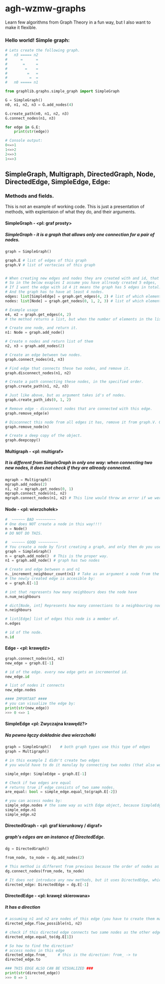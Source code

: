 # agh-wzmw-graphs

Learn few algorithms from Graph Theory in a fun way, but I also want to make it flexible.


### Hello world! Simple graph:

```py
# Lets create the following graph.
#   n3 ===== n2
#      =      =
#       =     =
#        =    =
#         =   =
#          =  =
#   n0 ===== n1

from graphlib.graphs.simple_graph import SimpleGraph

G = SimpleGraph()
n0, n1, n2, n3 = G.add_nodes(4)

G.create_path(n0, n1, n2, n3)
G.connect_nodes(n1, n3)

for edge in G.E:
    print(str(edge))

# Console output:
0<=>1
1<=>2
2<=>3
1<=>3
```

## SimpleGraph, Multigraph, DirectedGraph, Node, DirectedEdge, SimpleEdge, Edge:
### Methods and fields.


This is not an example of working code.
This is just a presentation of methods, with explentaion of what they do, and their arguments.

#### SimpleGraph - <pl: graf prosty> 
##### SimpleGraph - it is a graph that allows only one connection for a pair of nodes.
```py
graph = SimpleGraph()

graph.E # list of edges of this graph
graph.V # list of vertecies of this graph


# When creating new edges and nodes they are created with and id, that starts at 0 for the first node and edge
# So in the below exaples I assume you have allready created 5 edges, 
# If I want the edge with id 4 it means the graph has 5 edges in total.
# And the graph has to have at least 4 nodes.
edges: list[SimpleEdge] = graph.get_edges(4, 2) # list of which elements are objects of class SimpleEdge.
nodes: list[Node] = graph.get_nodes(0, 1, 2, 3) # list of which elements are objects of class Node.

# Example usage
e4, e2 = graph.get_edges(4, 2)
# the method returns a list, but when the number of elements in the list mathes number of variables I want to assign them to they are unpacked and ussigned to them, much like with a tuple.

# Create one node, and return it.
n1: Node = graph.add_node()

# Create n nodes and return list of them
n2, n3 = graph.add_nodes(2)

# Create an edge between two nodes.
graph.connect_nodes(n1, n3)

# Find edge that connects these two nodes, and remove it.
graph.disconnect_nodes(n1, n2)

# Create a path connecting these nodes, in the specified order.
graph.create_path(n1, n2, n3)

# Just like above, but as argument takes id's of nodes.
graph.create_path_ids(0, 1, 2) 

# Remove edge - disconnect nodes that are connected with this edge.
graph.remove_edge(e)

# Disconnect this node from all edges it has, remove it from graph.V. Object is permanently deleted.
graph.remove_node(n)

# Create a deep copy of the object.
graph.deepcopy()
```

#### Multigraph - <pl: multigraf> 
##### It is different from SimpleGraph in only one way: when connecting two new nodes, it does not check if they are allready connected.

```py
mgraph = Multigraph()
mgraph.add_nodes(2)
n1, n2 = mgraph.get_nodes(0, 1)
mgraph.connect_nodes(n1, n2)
mgraph.connect_nodes(n1, n2) # This line would throw an error if we were working with a SimpleGraph, but it wont, beacuse Multigraph allows multiple edges between two same nodes.
```


#### Node - <pl: wierzchołek>

```py
#  ~~~~~~ BAD ~~~~~~~~~
# One does NOT create a node in this way!!!!
n = Node()
# DO NOT DO THIS.

#  ~~~~~~ GOOD ~~~~~~~~~
# You create a node by first creating a graph, and only then do you use an appropriate method on this graph to create a Node associated with this graph.
graph = SimpleGraph()
n = graph.add_node()  # This is the proper way.
n1 = graph.add_node() # graph has two nodes

# Create and edge between n and n1
n._increment_neighbour_count(n1) # Take as an argument a node from the 'graph' variable
# the newly created edge is accesible by:
e = graph.E[-1]

# int that represents how many neighbours does the node have
n.num_neighbours

# dict[Node, int] Represents how many connections to a neighbouring node this node has.
n.neighbours

# list[Edge] list of edges this node is a member of.
n.edges

# id of the node.
n.id
```

#### Edge - <pl: krawędź>
```py
graph.connect_nodes(n1, n2)
new_edge = graph.E[-1]

# id of the edge. every new edge gets an incremented id.
new_edge.id

# list of nodes it connects
new_edge.nodes

#### IMPORTANT ####
# you can visualize the edge by:
print(str(new_edge))
>>> 0 <=> 1
```

#### SimpleEdge <pl: Zwyczajna krawędź?> 
##### Na pewno łączy dokładnie dwa wierzchołki

```py
graph = SimpleGraph()    # both graph types use this type of edges
graph = Multigraph()

# in this example I didn't create two edges
# you would have to do it manulay by connecting two nodes (that also would have to be created)

simple_edge: SimpleEdge = graph.E[-1]

# Check if two edges are equal
# returns true if edge consists of two same nodes.
are_equal: bool = simple_edge.equal_to(graph.E[-2])

# you can access nodes by:
simple_edge.nodes # the same way as with Edge object, because SimpleEdge is a child of Edge.
simple_edge.n1
simple_edge.n2
```


#### DirectedGraph - <pl: graf kierunkowy / digraf>
##### graph's edges are an instance of DirectedEdge.
```py
dg = DirectedGraph()

from_node, to_node = dg.add_nodes(2)

# This method is different from previous because the order of nodes as arugments is important
dg.connect_nodes(from_node, to_node)

# It does not introduce any new methods, but it uses DirectedEdge, which has different
directed_edge: DirectedEdge = dg.E[-1]
```


#### DirectedEdge - <pl: krawęź skierowana>
##### It has a direction
```py
# assuming n1 and n2 are nodes of this edge (you have to create them manulay in you code)
directed_edge.flow_possible(n1, n2) 

# check if this directed edge connects two same nodes as the other edge and if they have the same flow direction
directed_edge.equal_to(dg.E[1])     

# So how to find the direction?
# access nodes in this edge
directed_edge.from_     # this is the direction: from_ -> to
directed_edge.to

### THIS EDGE ALSO CAN BE VISUALIZED ###
print(str(directed_edge))
>>> 0 => 1

```